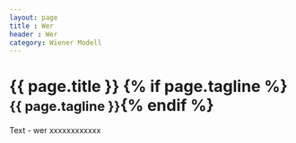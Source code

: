 ```yaml
---
layout: page
title : Wer
header : Wer
category: Wiener Modell
---
```


<div class="page-header">
  <h1>{{ page.title }} {% if page.tagline %} <small>{{ page.tagline }}</small>{% endif %}</h1>
</div>

Text - wer xxxxxxxxxxxx
